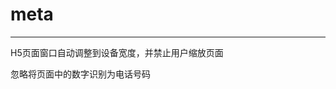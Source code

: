 # meta
***
H5页面窗口自动调整到设备宽度，并禁止用户缩放页面
> <meta name="viewport" content="width=device-width,initial-scale=1.0,minimum-scale=1.0,maximum-scale=1.0,user-scalable=no" />
忽略将页面中的数字识别为电话号码
> <meta name="format-detection" content="telephone=no" />
